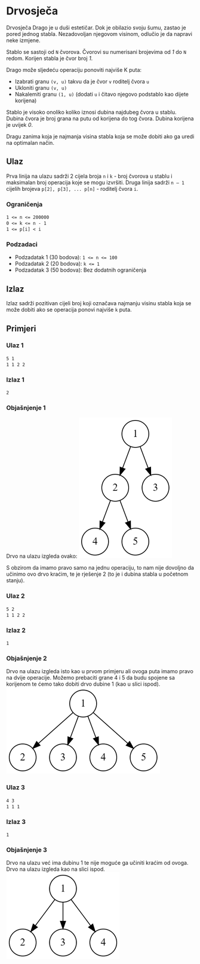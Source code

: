 # Drvosječa
Drvosječa Drago je u duši estetičar. Dok je obilazio svoju šumu, zastao je pored jednog stabla. Nezadovoljan njegovom visinom, odlučio je da napravi neke izmjene.

Stablo se sastoji od `N` čvorova. Čvorovi su numerisani brojevima od *1* do `N` redom. Korijen stabla je čvor broj *1*.

Drago može sljedeću operaciju ponoviti najviše K puta:
* Izabrati granu `(v, u)` takvu da je čvor `v` roditelj čvora `u`
* Ukloniti granu `(v, u)`
* Nakalemiti granu `(1, u)` (dodati `u` i čitavo njegovo podstablo kao dijete korijena)

Stablo je visoko onoliko koliko iznosi dubina najdubeg čvora u stablu. Dubina čvora je broj grana na putu od korijena do tog čvora. Dubina korijena je uvijek *0*. 

Dragu zanima koja je najmanja visina stabla koja se može dobiti ako ga uredi na optimalan način.

## Ulaz
Prva linija na ulazu sadrži 2 cijela broja `n` i `k` - broj čvorova u stablu i maksimalan broj operacija koje se mogu izvršiti. 
Druga linija sadrži `n – 1` cijelih brojeva `p[2], p[3], ... p[n]` - roditelj čvora `i`.

### Ograničenja
```
1 <= n <= 200000
0 <= k <= n - 1
1 <= p[i] < i
```
### Podzadaci
* Podzadatak 1 (30 bodova): `1 <= n <= 100`
* Podzadatak 2 (20 bodova): `k <= 1`
* Podzadatak 3 (50 bodova): Bez dodatnih ograničenja

## Izlaz
Izlaz sadrži pozitivan cijeli broj koji označava najmanju visinu stabla koja se može dobiti ako se operacija ponovi najviše `k` puta.

## Primjeri
### Ulaz 1
```
5 1
1 1 2 2
```
### Izlaz 1
```
2
```
### Objašnjenje 1
Drvo na ulazu izgleda ovako:
![primjer-1](primjer-1.png)

S obzirom da imamo pravo samo na jednu operaciju, to nam nije dovoljno da učinimo ovo drvo kraćim, te je rješenje 2 (to je i dubina stabla u početnom stanju).
### Ulaz 2
```
5 2
1 1 2 2
```
### Izlaz 2
```
1
```
### Objašnjenje 2
Drvo na ulazu izgleda isto kao u prvom primjeru ali ovoga puta imamo pravo na dvije operacije. Možemo prebaciti grane 4 i 5 da budu spojene sa korijenom te ćemo tako dobiti drvo dubine 1 (kao u slici ispod).
![primjer-2-rjesenje](primjer-2-rj.png)

### Ulaz 3
```
4 3
1 1 1
```
### Izlaz 3
```
1
```
### Objašnjenje 3
Drvo na ulazu već ima dubinu 1 te nije moguće ga učiniti kraćim od ovoga. Drvo na ulazu izgleda kao na slici ispod.
![primjer-3](primjer-3.png)